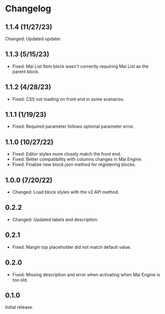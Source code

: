 # Changelog

## 1.1.4 (11/27/23)
Changed: Updated updater.

## 1.1.3 (5/15/23)
* Fixed: Mai List Item block wasn't correctly requiring Mai List as the parent block.

## 1.1.2 (4/28/23)
* Fixed: CSS not loading on front end in some scenarios.

## 1.1.1 (1/19/23)
* Fixed: Required parameter follows optional parameter error.

## 1.1.0 (10/27/22)
* Fixed: Editor styles more closely match the front end.
* Fixed: Better compatibility with columns changes in Mai Engine.
* Fixed: Finalize new block.json method for registering blocks.

## 1.0.0 (7/20/22)
* Changed: Load block styles with the v2 API method.

## 0.2.2
* Changed: Updated labels and description.

## 0.2.1
* Fixed: Margin top placeholder did not match default value.

## 0.2.0
* Fixed: Missing description and error when activating when Mai Engine is too old.

## 0.1.0
Initial release.
